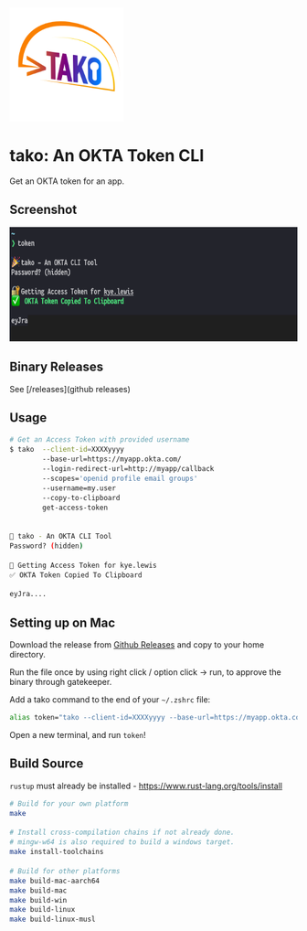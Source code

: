 <img src="logo.png?raw=true" width="200">

# tako: An OKTA Token CLI
Get an OKTA token for an app.

## Screenshot
<img src="screenshot.png?raw=true" height="200">

## Binary Releases
See [/releases](github releases)

## Usage
```bash
# Get an Access Token with provided username
$ tako  --client-id=XXXXyyyy
        --base-url=https://myapp.okta.com/ 
        --login-redirect-url=http://myapp/callback 
        --scopes='openid profile email groups' 
        --username=my.user 
        --copy-to-clipboard
        get-access-token


🎉 tako - An OKTA CLI Tool
Password? (hidden) 

🔐 Getting Access Token for kye.lewis
✅ OKTA Token Copied To Clipboard

eyJra....
```

## Setting up on Mac
Download the release from [Github Releases](https://github.com/TechInSite/okta-token-cli/releases) and copy to your home directory.

Run the file once by using right click / option click -> run, to approve the binary through gatekeeper.

Add a tako command to the end of your `~/.zshrc` file:
```bash
alias token="tako --client-id=XXXXyyyy --base-url=https://myapp.okta.com/ --login-redirect-url=http://myapp/callback --scopes='openid profile email groups' --username=my.user --copy-to-clipboard get-access-token"
```

Open a new terminal, and run `token`!


## Build Source
`rustup` must already be installed - https://www.rust-lang.org/tools/install

```bash
# Build for your own platform
make

# Install cross-compilation chains if not already done.
# mingw-w64 is also required to build a windows target.
make install-toolchains 

# Build for other platforms
make build-mac-aarch64
make build-mac
make build-win
make build-linux
make build-linux-musl
```
